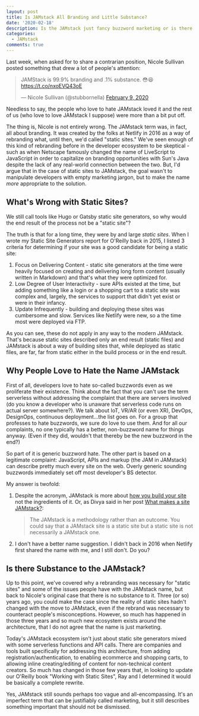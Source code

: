 ```yaml
---
layout: post
title: Is JAMstack All Branding and Little Substance?
date: '2020-02-18'
description: Is the JAMstack just fancy buzzword marketing or is there actual substance behind the term? I share my thoughts. 
categories:
  - JAMstack
comments: true
---
```


Last week, when asked for to share a contrarian position, Nicole Sullivan posted something that drew a lot of people's attention:

<blockquote class="twitter-tweet"><p lang="en" dir="ltr">JAMStack is 99.9% branding and .1% substance. 😳😆 <a href="https://t.co/nxoEVQ43oE">https://t.co/nxoEVQ43oE</a></p>&mdash; Nicole Sullivan (@stubbornella) <a href="https://twitter.com/stubbornella/status/1226365361722773508?ref_src=twsrc%5Etfw">February 9, 2020</a></blockquote> <script async src="https://platform.twitter.com/widgets.js" charset="utf-8"></script>

Needless to say, the people who love to hate JAMstack loved it and the rest of us (who love to love JAMstack I suppose) were more than a bit put off.

The thing is, Nicole is not entirely wrong. The JAMstack term was, in fact, all about branding. It was created by the folks at Netlify in 2016 as a way of rebranding what, until then, we'd called "static sites." We've seen enough of this kind of rebranding before in the developer ecosystem to be skeptical - such as when Netscape famously changed the name of LiveScript to JavaScript in order to capitalize on branding opportunities with Sun's Java despite the lack of any real-world connection between the two. But, I'd argue that in the case of static sites to JAMstack, the goal wasn't to manipulate developers with empty marketing jargon, but to make the name _more_ appropriate to the solution.

## What's Wrong with Static Sites?

We still call tools like Hugo or Gatsby static site generators, so why would the end result of the process not be a "static site"?

The truth is that for a long time, they were by and large _static sites_. When I wrote my Static Site Generators report for O'Reilly back in 2015, I listed 3 criteria for determining if your site was a good candidate for being a static site:

1. Focus on Delivering Content - static site generators at the time were heavily focused on creating and delivering long form content (usually written in Markdown) and that's what they were optimized for.
2. Low Degree of User Interactivity - sure APIs existed at the time, but adding something like a login or a shopping cart to a static site was complex and, largely, the services to support that didn't yet exist or were in their infancy.
3. Update Infrequently - building and deploying these sites was cumbersome and slow. Services like Netlify were new, so a the time most were deployed via FTP.

As you can see, these do not apply in any way to the modern JAMstack. That's because static sites described only an end result (static files) and JAMstack is about a way of building sites that, while deployed as static files, are far, far from static either in the build process or in the end result.

## Why People Love to Hate the Name JAMstack

First of all, developers love to hate so-called buzzwords even as we proliferate their existence. Think about the fact that you can't use the term serverless without addressing the complaint that there are servers involved (do you know a developer who is unaware that serverless code runs on actual server somewhere?). We talk about IoT, VR/AR (or even XR), DevOps, DesignOps, continuous deployment...the list goes on. For a group that professes to hate buzzwords, we sure do love to use them. And for all our complaints, no one typically has a better, non-buzzword name for things anyway. (Even if they did, wouldn't that thereby be the new buzzword in the end?)

So part of it is generic buzzword hate. The other part is based on a legitimate complaint: JavaScript, APIs and markup (the JAM in JAMstack) can describe pretty much every site on the web. Overly generic sounding buzzwords immediately set off most developer's BS detector.

My answer is twofold:

1. Despite the acronym, JAMstack is more about [how you build your site](https://remotesynthesis.com/blog/m-is-for-markup) not the ingredients of it. Or, as Divya said in her post [What makes a site JAMstack?](https://dev.to/shortdiv/what-makes-a-site-jamstack-ib1):
	> The JAMstack is a methodology rather than an outcome. You could say that a JAMstack site is a static site but a static site is not necessarily a JAMstack one.
2. I don't have a better name suggestion. I didn't back in 2016 when Netlify first shared the name with me, and I still don't. Do you?

## Is there Substance to the JAMstack?

Up to this point, we've covered why a rebranding was necessary for "static sites" and some of the issues people have with the JAMstack name, but back to Nicole's original case that there is no substance to it. Three (or so) years ago, you could make the case since the reality of static sites hadn't changed with the move to JAMstack, even if the rebrand was necessary to counteract people's misconceptions. However, so much has happened in those three years and so much new ecosystem exists around the architecture, that I do not agree that the name is just marketing.

Today's JAMstack ecosystem isn't just about static site generators mixed with some serverless functions and API calls. There are companies and tools built specifically for addressing this architecture, from adding registration/authentication, to enabling ecommerce and shopping carts, to allowing inline creating/editing of content for non-technical content creators. So much has changed in those few years that, in looking to update our O'Reilly book "Working with Static Sites", Ray and I determined it would be basically a complete rewrite.

Yes, JAMstack still sounds perhaps too vague and all-encompassing. It's an imperfect term that can be justifiably called marketing, but it still describes something important that should not be dismissed.